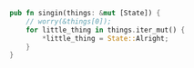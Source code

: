 ```rust
pub fn singin(things: &mut [State]) {
    // worry(&things[0]);
    for little_thing in things.iter_mut() {
        *little_thing = State::Alright;
    }
}
```
<!--
**SteScheller/SteScheller** is a ✨ _special_ ✨ repository because its `README.md` (this file) appears on your GitHub profile.

Here are some ideas to get you started:

- 🔭 I’m currently working on ...
- 🌱 I’m currently learning ...
- 👯 I’m looking to collaborate on ...
- 🤔 I’m looking for help with ...
- 💬 Ask me about ...
- 📫 How to reach me: ...
- 😄 Pronouns: ...
- ⚡ Fun fact: ...
-->
